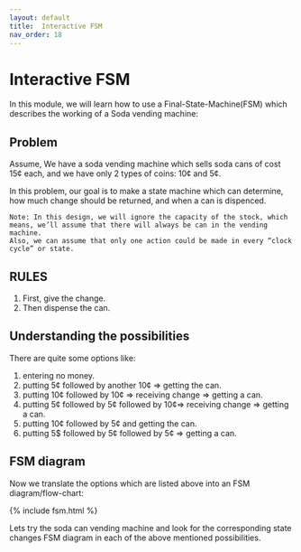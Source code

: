 ```yaml
---
layout: default
title:  Interactive FSM
nav_order: 18
---
```


# Interactive FSM

In this module, we will learn how to use a Final-State-Machine(FSM) which describes the working of a Soda vending machine:

## Problem
Assume, We have a soda vending machine which sells soda cans of cost 15¢ each, and we have only 2 types of coins: 10¢ and 5¢.

In this problem, our goal is to make a state machine which can determine, how much change should be returned, and when a can is dispenced.
```
Note: In this design, we will ignore the capacity of the stock, which means, we’ll assume that there will always be can in the vending machine.
Also, we can assume that only one action could be made in every “clock cycle” or state.
```
## RULES

1. First, give the change.
2. Then dispense the can.

## Understanding the possibilities 
There are quite some options like:
1. entering no money.
2. putting 5¢ followed by another 10¢ => getting the can.
3. putting 10¢ followed by 10¢ => receiving  change => getting a can.
4. putting 5¢ followed by 5¢ followed by 10¢=> receiving  change => getting a can.
5. putting 10¢ followed by 5¢ and getting the can.
6. putting 5$ followed by 5¢ followed by 5¢ => getting a can.

## FSM diagram
Now we translate the options which are listed above into an FSM diagram/flow-chart:

{% include fsm.html %}

Lets try the soda can vending machine and look for the corresponding state changes FSM diagram in each of the above mentioned possibilities.
